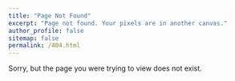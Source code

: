 ```yaml
---
title: "Page Not Found"
excerpt: "Page not found. Your pixels are in another canvas."
author_profile: false
sitemap: false
permalink: /404.html
---
```


Sorry, but the page you were trying to view does not exist.
